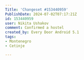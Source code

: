 ```yaml
---
Title: 'Changeset #153440959'
PublishDate: 2024-07-02T07:17:21Z
id: 153440959
user: Nikita Ushakov
comment: Confirmed a hostel
created_by: Every Door Android 5.1
tags:
- Montenegro
- Cetinje

---
```

